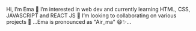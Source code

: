 Hi, I’m Ema 👋
I’m interested in web dev and currently learning HTML, CSS, JAVASCRIPT and REACT JS 👀
I’m looking to collaborating on various projects 💞️
...Ema is pronounced as "Air_ma" 😄✨...


<!---
barbie-ema1/barbie-ema1 is a ✨ special ✨ repository because its `README.md` (this file) appears on your GitHub profile.
You can click the Preview link to take a look at your changes.
--->
